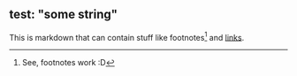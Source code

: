 test: "some string"
---
This is markdown that can contain stuff like footnotes[^1] and [links](https://www.google.com).

[^1]: See, footnotes work :D